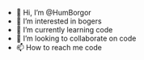 - 👋 Hi, I’m @HumBorgor
- 👀 I’m interested in bogers
- 🌱 I’m currently learning code
- 💞️ I’m looking to collaborate on code
- 📫 How to reach me code

<!---
HumBorgor/HumBorgor is a ✨ special ✨ repository because its `README.md` (this file) appears on your GitHub profile.
You can click the Preview link to take a look at your changes.
--->
